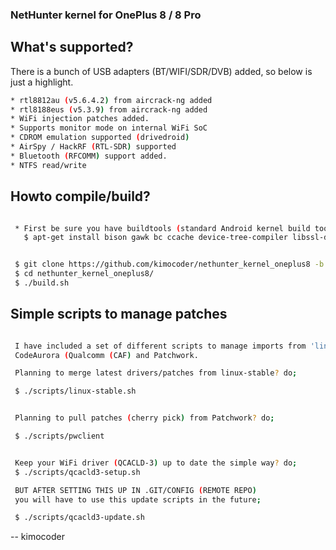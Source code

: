 
### NetHunter kernel for OnePlus 8 / 8 Pro

## What's supported?
There is a bunch of USB adapters (BT/WIFI/SDR/DVB) added, so below is just a highlight.
```sh
* rtl8812au (v5.6.4.2) from aircrack-ng added
* rtl8188eus (v5.3.9) from aircrack-ng added
* WiFi injection patches added.
* Supports monitor mode on internal WiFi SoC
* CDROM emulation supported (drivedroid)
* AirSpy / HackRF (RTL-SDR) supported
* Bluetooth (RFCOMM) support added.
* NTFS read/write
```

## Howto compile/build?
```sh

 * First be sure you have buildtools (standard Android kernel build tools) installed.
   $ apt-get install bison gawk bc ccache device-tree-compiler libssl-dev python3


 $ git clone https://github.com/kimocoder/nethunter_kernel_oneplus8 -b nethunter-10.0
 $ cd nethunter_kernel_oneplus8/
 $ ./build.sh
```

## Simple scripts to manage patches
```sh

 I have included a set of different scripts to manage imports from 'linux-stable',
 CodeAurora (Qualcomm (CAF) and Patchwork.

 Planning to merge latest drivers/patches from linux-stable? do;

 $ ./scripts/linux-stable.sh


 Planning to pull patches (cherry pick) from Patchwork? do;

 $ ./scripts/pwclient


 Keep your WiFi driver (QCACLD-3) up to date the simple way? do;
 $ ./scripts/qcacld3-setup.sh

 BUT AFTER SETTING THIS UP IN .GIT/CONFIG (REMOTE REPO)
 you will have to use this update scripts in the future;

 $ ./scripts/qcacld3-update.sh
```


-- kimocoder

